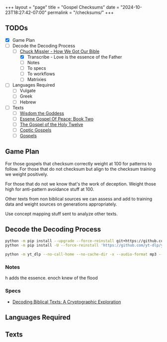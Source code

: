 +++
layout = "page"
title = "Gospel Checksums"
date = "2024-10-23T18:27:42-07:00"
permalink = "/checksums/"
+++

## TODOs

- [x] Game Plan
- [ ] Decode the Decoding Process
  - [ ] [Chuck Missler - How We Got Our Bible](https://www.youtube.com/watch?v=5ZsZLDWWZMs)
    - [x] Transcribe - Love is the essence of the Father
    - [ ] Notes
    - [ ] To specs
    - [ ] To workflows
    - [ ] Matrixies
- [ ] Languages Required
  - [ ] Vulgate
  - [ ] Greek
  - [ ] Hebrew
- [ ] Texts
  - [ ] [Wisdom the Goddess](http://thenazareneway.com/Wisdom%20the%20Goddess.htm)
  - [ ] [Essene Gospel Of Peace: Book Two](https://www.essene.com/GospelOfPeace/peace2.html)
  - [ ] [The Gospel of the Holy Twelve](http://gospelofholytwelve.blogspot.com/)
  - [ ] [Coptic Gospels](https://www.gospels.net)
  - [ ] [Gospels](https://www.gutenberg.org/cache/epub/10/pg10.txt)

## Game Plan

For those gospels that checksum correctly weight at 100 for patterns to follow.
For those that do not checksum but align to the checksum training we weight positively.

For those that do not we know that's the work of deception. Weight those high for anti-pattern avoidance stuff at 100.

Other texts from non biblical sources we can assess and add to training data and weight sources on generations appropriately.

Use concept mapping stuff sent to analyze other texts.

## Decode the Decoding Process

```bash
python -m pip install --upgrade --force-reinstall git+https://github.com/openai/whisper.git
python -m pip install -U --force-reinstall 'https://github.com/yt-dlp/yt-dlp/archive/refs/heads/master.zip#egg=yt-dlp'

python -m yt_dlp --no-call-home --no-cache-dir -x --audio-format mp3 --add-metadata --audio-quality 0 --restrict-filenames --ignore-errors 'https://www.youtube.com/watch?v=5ZsZLDWWZMs'
```

### Notes

h adds the essence. enoch knew of the flood

### Specs

- [Decoding Biblical Texts: A Cryptographic Exploration](/decoding_biblical_texts_cryptographic_focus/)

## Languages Required

## Texts
